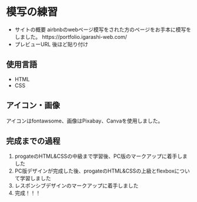 # 模写の練習

<ul>
 <li>サイトの概要 airbnbのwebページ模写をされた方のページをお手本に模写をしました。 https://portfolio.igarashi-web.com/</li>
 <li>プレビューURL 後ほど貼り付け</li>
</ul>


## 使用言語

<ul>
 <li>HTML</li>
 <li>CSS</li>
</ul>


## アイコン・画像

アイコンはfontawsome、画像はPixabay、Canvaを使用しました。


## 完成までの過程

<ol>
 <li>progateのHTML&CSSの中級まで学習後、PC版のマークアップに着手しました</li>
 <li>PC版デザインが完成した後、progateのHTML&CSSの上級とflexboxについて学習しました</li>
 <li>レスポンシブデザインのマークアップに着手しました</li>
 <li>完成！！！</li>
</ol>  
